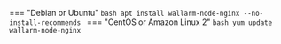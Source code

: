 === "Debian or Ubuntu"
    ```bash
    apt install wallarm-node-nginx --no-install-recommends
    ```
=== "CentOS or Amazon Linux 2"
    ```bash
    yum update wallarm-node-nginx
    ```
